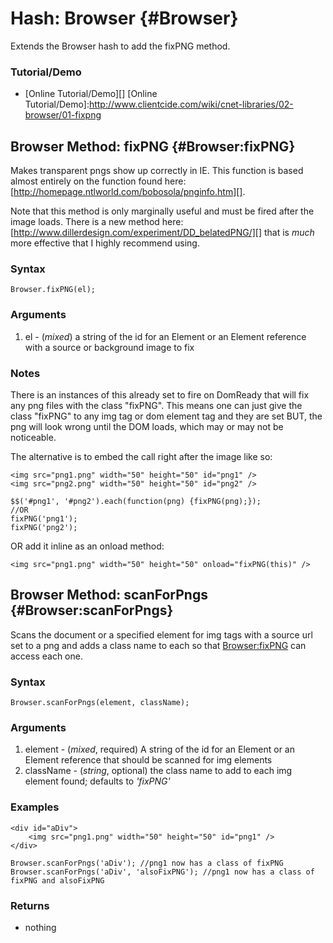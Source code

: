 Hash: Browser {#Browser}
========================

Extends the Browser hash to add the fixPNG method.

### Tutorial/Demo

* [Online Tutorial/Demo][]
[Online Tutorial/Demo]:http://www.clientcide.com/wiki/cnet-libraries/02-browser/01-fixpng

Browser Method: fixPNG {#Browser:fixPNG}
----------------------------------------

Makes transparent pngs show up correctly in IE. This function is based almost entirely on the function found here: [http://homepage.ntlworld.com/bobosola/pnginfo.htm][].

Note that this method is only marginally useful and must be fired after the image loads. There is a new method here: [http://www.dillerdesign.com/experiment/DD_belatedPNG/][] that is *much* more effective that I highly recommend using.

### Syntax

	Browser.fixPNG(el);

### Arguments

1. el - (*mixed*) a string of the id for an Element or an Element reference with a source or background image to fix

### Notes

There is an instances of this already set to fire on DomReady that will fix any png files with the class "fixPNG". This means one can just give the class "fixPNG" to any img tag or dom element tag and they are set BUT, the png will look wrong until the DOM loads, which may or may not be noticeable.

The alternative is to embed the call right after the image like so:

	<img src="png1.png" width="50" height="50" id="png1" />
	<img src="png2.png" width="50" height="50" id="png2" />
	
	$$('#png1', '#png2').each(function(png) {fixPNG(png);});
	//OR
	fixPNG('png1');
	fixPNG('png2');

OR add it inline as an onload method:

	<img src="png1.png" width="50" height="50" onload="fixPNG(this)" />
	
Browser Method: scanForPngs {#Browser:scanForPngs}
----------------------------------------

Scans the document or a specified element for img tags with a source url set to a png and adds a class name to each so that [Browser:fixPNG][] can access each one.

### Syntax

	Browser.scanForPngs(element, className);

### Arguments

1. element - (*mixed*, required) A string of the id for an Element or an Element reference that should be scanned for img elements
2. className - (*string*, optional) the class name to add to each img element found; defaults to *'fixPNG'*

### Examples

	<div id="aDiv">
		<img src="png1.png" width="50" height="50" id="png1" />
	</div>
	
	Browser.scanForPngs('aDiv'); //png1 now has a class of fixPNG
	Browser.scanForPngs('aDiv', 'alsoFixPNG'); //png1 now has a class of fixPNG and alsoFixPNG

### Returns

* nothing

[Browser:FixPNG]: #Browser:fixPNG
[http://homepage.ntlworld.com/bobosola/pnginfo.htm]: http://homepage.ntlworld.com/bobosola/pnginfo.htm
[http://www.dillerdesign.com/experiment/DD_belatedPNG/]: http://www.dillerdesign.com/experiment/DD_belatedPNG/
